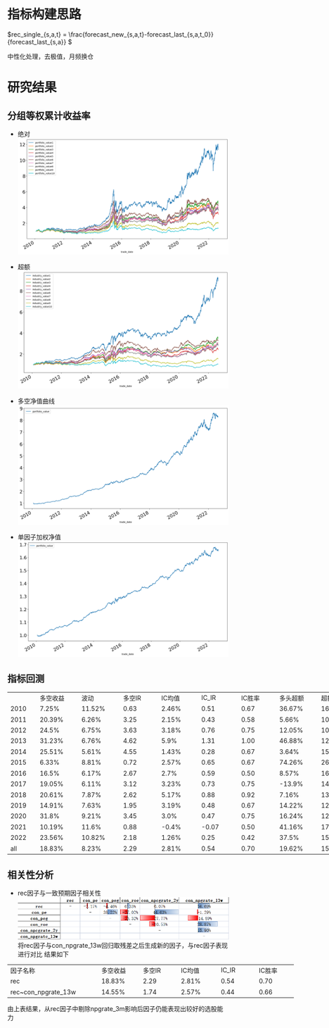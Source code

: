 # 指标构建思路

$rec\_single_{s,a,t} = \frac{forecast\_new_{s,a,t}-forecast\_last_{s,a,t_0}}{forecast\_last_{s,a}} $

中性化处理，去极值，月频换仓

# 研究结果
## 分组等权累计收益率

- 绝对
![image](https://github.com/zoey-zhijing/analyst-expectations/blob/main/tables%20%26%20plots1/%E5%88%86%E7%BB%84%E7%BB%9D%E5%AF%B9%E6%94%B6%E7%9B%8A.png)

- 超额
![image](https://github.com/zoey-zhijing/analyst-expectations/blob/main/tables%20%26%20plots1/%E5%88%86%E7%BB%84%E8%B6%85%E9%A2%9D%E6%94%B6%E7%9B%8A.png)

- 多空净值曲线
![image](https://github.com/zoey-zhijing/analyst-expectations/blob/main/tables%20%26%20plots1/%E5%A4%9A%E7%A9%BA%E5%87%80%E5%80%BC.png)

- 单因子加权净值
![image](https://github.com/zoey-zhijing/analyst-expectations/blob/main/tables%20%26%20plots1/%E5%8D%95%E5%9B%A0%E5%AD%90%E5%87%80%E5%80%BC.png)


## 指标回测
<table width="1116" border="0" cellpadding="0" cellspacing="0" style='width:669.60pt;border-collapse:collapse;table-layout:fixed;'>
<col width="81" style='width:48.60pt;'/>
<col width="115" span="9" class="xl65" style='mso-width-source:userset;mso-width-alt:3364;'/>
<tr height="24" style='height:14.40pt;'>
<td height="24" width="81" style='height:14.40pt;width:48.60pt;'></td>
<td class="xl66" width="115" style='width:69.00pt;' x:str>&#22810;&#31354;&#25910;&#30410;</td>
<td class="xl66" width="115" style='width:69.00pt;' x:str>&#27874;&#21160;</td>
<td class="xl66" width="115" style='width:69.00pt;' x:str>&#22810;&#31354;IR</td>
<td class="xl66" width="115" style='width:69.00pt;' x:str>IC&#22343;&#20540;</td>
<td class="xl66" width="115" style='width:69.00pt;' x:str>IC_IR</td>
<td class="xl66" width="115" style='width:69.00pt;' x:str>IC&#32988;&#29575;</td>
<td class="xl66" width="115" style='width:69.00pt;' x:str>&#22810;&#22836;&#36229;&#39069;</td>
<td class="xl66" width="115" style='width:69.00pt;' x:str>&#36229;&#39069;&#27874;&#21160;</td>
<td class="xl66" width="115" style='width:69.00pt;' x:str>&#22799;&#26222;&#27604;&#29575;</td>
</tr>
<tr height="24" style='height:14.40pt;'>
<td class="xl66" height="24" style='height:14.40pt;' x:str>2010</td>
<td class="xl65" x:str>7.25%</td>
<td class="xl65" x:str>11.52%</td>
<td class="xl67" x:num="0.62959557901934704">0.63<span style='mso-spacerun:yes;'>&nbsp;</span></td>
<td class="xl65" x:str>2.46%</td>
<td class="xl67" x:num="0.50699407043234301">0.51<span style='mso-spacerun:yes;'>&nbsp;</span></td>
<td class="xl67" x:num="0.66666666666666696">0.67<span style='mso-spacerun:yes;'>&nbsp;</span></td>
<td class="xl65" x:str>36.67%</td>
<td class="xl65" x:str>16.07%</td>
<td class="xl69" x:num="2.28152631473972">2.28<span style='mso-spacerun:yes;'>&nbsp;</span></td>
</tr>
<tr height="24" style='height:14.40pt;'>
<td class="xl66" height="24" style='height:14.40pt;' x:str>2011</td>
<td class="xl65" x:str>20.39%</td>
<td class="xl65" x:str>6.26%</td>
<td class="xl67" x:num="3.2547025059186199">3.25<span style='mso-spacerun:yes;'>&nbsp;</span></td>
<td class="xl65" x:str>2.15%</td>
<td class="xl67" x:num="0.43060943961700998">0.43<span style='mso-spacerun:yes;'>&nbsp;</span></td>
<td class="xl67" x:num="0.58333333333333304">0.58<span style='mso-spacerun:yes;'>&nbsp;</span></td>
<td class="xl65" x:str>5.66%</td>
<td class="xl65" x:str>10.28%</td>
<td class="xl69" x:num="0.55093851270973204">0.55<span style='mso-spacerun:yes;'>&nbsp;</span></td>
</tr>
<tr height="24" style='height:14.40pt;'>
<td class="xl66" height="24" style='height:14.40pt;' x:str>2012</td>
<td class="xl65" x:str>24.5%</td>
<td class="xl65" x:str>6.75%</td>
<td class="xl67" x:num="3.63088093385517">3.63<span style='mso-spacerun:yes;'>&nbsp;</span></td>
<td class="xl65" x:str>3.18%</td>
<td class="xl67" x:num="0.75580804389823697">0.76<span style='mso-spacerun:yes;'>&nbsp;</span></td>
<td class="xl67" x:num="0.75">0.75<span style='mso-spacerun:yes;'>&nbsp;</span></td>
<td class="xl65" x:str>12.05%</td>
<td class="xl65" x:str>10.32%</td>
<td class="xl69" x:num="1.16777615996117">1.17<span style='mso-spacerun:yes;'>&nbsp;</span></td>
</tr>
<tr height="24" style='height:14.40pt;'>
<td class="xl66" height="24" style='height:14.40pt;' x:str>2013</td>
<td class="xl65" x:str>31.23%</td>
<td class="xl65" x:str>6.76%</td>
<td class="xl67" x:num="4.62040392495196">4.62<span style='mso-spacerun:yes;'>&nbsp;</span></td>
<td class="xl65" x:str>5.9%</td>
<td class="xl67" x:num="1.30621104274886">1.31<span style='mso-spacerun:yes;'>&nbsp;</span></td>
<td class="xl67" x:num="1.">1.00<span style='mso-spacerun:yes;'>&nbsp;</span></td>
<td class="xl65" x:str>46.88%</td>
<td class="xl65" x:str>12.98%</td>
<td class="xl69" x:num="3.6119305172805198">3.61<span style='mso-spacerun:yes;'>&nbsp;</span></td>
</tr>
<tr height="24" style='height:14.40pt;'>
<td class="xl66" height="24" style='height:14.40pt;' x:str>2014</td>
<td class="xl65" x:str>25.51%</td>
<td class="xl65" x:str>5.61%</td>
<td class="xl67" x:num="4.5451814221145499">4.55<span style='mso-spacerun:yes;'>&nbsp;</span></td>
<td class="xl65" x:str>1.43%</td>
<td class="xl67" x:num="0.27772201326568102">0.28<span style='mso-spacerun:yes;'>&nbsp;</span></td>
<td class="xl67" x:num="0.66666666666666696">0.67<span style='mso-spacerun:yes;'>&nbsp;</span></td>
<td class="xl65" x:str>3.64%</td>
<td class="xl65" x:str>15.3%</td>
<td class="xl69" x:num="0.23801779942564">0.24<span style='mso-spacerun:yes;'>&nbsp;</span></td>
</tr>
<tr height="24" style='height:14.40pt;'>
<td class="xl66" height="24" style='height:14.40pt;' x:str>2015</td>
<td class="xl65" x:str>6.33%</td>
<td class="xl65" x:str>8.81%</td>
<td class="xl67" x:num="0.71777003589363997">0.72<span style='mso-spacerun:yes;'>&nbsp;</span></td>
<td class="xl65" x:str>2.57%</td>
<td class="xl67" x:num="0.65473587000428701">0.65<span style='mso-spacerun:yes;'>&nbsp;</span></td>
<td class="xl67" x:num="0.66666666666666696">0.67<span style='mso-spacerun:yes;'>&nbsp;</span></td>
<td class="xl65" x:str>74.26%</td>
<td class="xl65" x:str>26.73%</td>
<td class="xl69" x:num="2.77786798057965">2.78<span style='mso-spacerun:yes;'>&nbsp;</span></td>
</tr>
<tr height="24" style='height:14.40pt;'>
<td class="xl66" height="24" style='height:14.40pt;' x:str>2016</td>
<td class="xl65" x:str>16.5%</td>
<td class="xl65" x:str>6.17%</td>
<td class="xl67" x:num="2.6744060788625998">2.67<span style='mso-spacerun:yes;'>&nbsp;</span></td>
<td class="xl65" x:str>2.7%</td>
<td class="xl67" x:num="0.58713153595761303">0.59<span style='mso-spacerun:yes;'>&nbsp;</span></td>
<td class="xl67" x:num="0.5">0.50<span style='mso-spacerun:yes;'>&nbsp;</span></td>
<td class="xl65" x:str>8.57%</td>
<td class="xl65" x:str>16.3%</td>
<td class="xl69" x:num="0.52557788549507301">0.53<span style='mso-spacerun:yes;'>&nbsp;</span></td>
</tr>
<tr height="24" style='height:14.40pt;'>
<td class="xl66" height="24" style='height:14.40pt;' x:str>2017</td>
<td class="xl65" x:str>19.05%</td>
<td class="xl65" x:str>6.11%</td>
<td class="xl67" x:num="3.1167450841696001">3.12<span style='mso-spacerun:yes;'>&nbsp;</span></td>
<td class="xl65" x:str>3.23%</td>
<td class="xl67" x:num="0.73210399306476803">0.73<span style='mso-spacerun:yes;'>&nbsp;</span></td>
<td class="xl67" x:num="0.75">0.75<span style='mso-spacerun:yes;'>&nbsp;</span></td>
<td class="xl65" x:str>-13.9%</td>
<td class="xl65" x:str>14.78%</td>
<td class="xl69" x:num="-0.94051231337895402">-0.94<span style='mso-spacerun:yes;'>&nbsp;</span></td>
</tr>
<tr height="24" style='height:14.40pt;'>
<td class="xl66" height="24" style='height:14.40pt;' x:str>2018</td>
<td class="xl65" x:str>20.61%</td>
<td class="xl65" x:str>7.87%</td>
<td class="xl67" x:num="2.6171612979370802">2.62<span style='mso-spacerun:yes;'>&nbsp;</span></td>
<td class="xl65" x:str>5.17%</td>
<td class="xl67" x:num="0.88377916673759505">0.88<span style='mso-spacerun:yes;'>&nbsp;</span></td>
<td class="xl67" x:num="0.91666666666666696">0.92<span style='mso-spacerun:yes;'>&nbsp;</span></td>
<td class="xl65" x:str>7.16%</td>
<td class="xl65" x:str>13.37%</td>
<td class="xl69" x:num="0.53556805932243501">0.54<span style='mso-spacerun:yes;'>&nbsp;</span></td>
</tr>
<tr height="24" style='height:14.40pt;'>
<td class="xl66" height="24" style='height:14.40pt;' x:str>2019</td>
<td class="xl65" x:str>14.91%</td>
<td class="xl65" x:str>7.63%</td>
<td class="xl67" x:num="1.95307159023665">1.95<span style='mso-spacerun:yes;'>&nbsp;</span></td>
<td class="xl65" x:str>3.19%</td>
<td class="xl67" x:num="0.48353005288907902">0.48<span style='mso-spacerun:yes;'>&nbsp;</span></td>
<td class="xl67" x:num="0.66666666666666696">0.67<span style='mso-spacerun:yes;'>&nbsp;</span></td>
<td class="xl65" x:str>14.22%</td>
<td class="xl65" x:str>12.73%</td>
<td class="xl69" x:num="1.11710692315433">1.12<span style='mso-spacerun:yes;'>&nbsp;</span></td>
</tr>
<tr height="24" style='height:14.40pt;'>
<td class="xl66" height="24" style='height:14.40pt;' x:str>2020</td>
<td class="xl65" x:str>31.8%</td>
<td class="xl65" x:str>9.21%</td>
<td class="xl67" x:num="3.4526062566795099">3.45<span style='mso-spacerun:yes;'>&nbsp;</span></td>
<td class="xl65" x:str>3.0%</td>
<td class="xl67" x:num="0.46778812716849499">0.47<span style='mso-spacerun:yes;'>&nbsp;</span></td>
<td class="xl67" x:num="0.75">0.75<span style='mso-spacerun:yes;'>&nbsp;</span></td>
<td class="xl65" x:str>16.24%</td>
<td class="xl65" x:str>12.48%</td>
<td class="xl69" x:num="1.3008479902262899">1.30<span style='mso-spacerun:yes;'>&nbsp;</span></td>
</tr>
<tr height="24" style='height:14.40pt;'>
<td class="xl66" height="24" style='height:14.40pt;' x:str>2021</td>
<td class="xl65" x:str>10.19%</td>
<td class="xl65" x:str>11.6%</td>
<td class="xl67" x:num="0.87844178446721599">0.88<span style='mso-spacerun:yes;'>&nbsp;</span></td>
<td class="xl65" x:str>-0.4%</td>
<td class="xl67" x:num="-7.3910734253372495e-002">-0.07<span style='mso-spacerun:yes;'>&nbsp;</span></td>
<td class="xl67" x:num="0.5">0.50<span style='mso-spacerun:yes;'>&nbsp;</span></td>
<td class="xl65" x:str>41.16%</td>
<td class="xl65" x:str>17.43%</td>
<td class="xl69" x:num="2.36154906246826">2.36<span style='mso-spacerun:yes;'>&nbsp;</span></td>
</tr>
<tr height="24" style='height:14.40pt;'>
<td class="xl66" height="24" style='height:14.40pt;' x:str>2022</td>
<td class="xl65" x:str>23.56%</td>
<td class="xl65" x:str>10.82%</td>
<td class="xl67" x:num="2.1778770914416001">2.18<span style='mso-spacerun:yes;'>&nbsp;</span></td>
<td class="xl65" x:str>1.26%</td>
<td class="xl67" x:num="0.25355290051148899">0.25<span style='mso-spacerun:yes;'>&nbsp;</span></td>
<td class="xl67" x:num="0.41666666666666702">0.42<span style='mso-spacerun:yes;'>&nbsp;</span></td>
<td class="xl65" x:str>37.5%</td>
<td class="xl65" x:str>15.14%</td>
<td class="xl69" x:num="2.4761507678771801">2.48<span style='mso-spacerun:yes;'>&nbsp;</span></td>
</tr>
<tr height="24" style='height:14.40pt;'>
<td class="xl66" height="24" style='height:14.40pt;' x:str>all</td>
<td class="xl68" x:num="0.1883">18.83%</td>
<td class="xl68" x:num="8.2299999999999998e-002">8.23%</td>
<td class="xl67" x:num="2.2879860000000001">2.29<span style='mso-spacerun:yes;'>&nbsp;</span></td>
<td class="xl68" x:num="2.81e-002">2.81%</td>
<td class="xl67" x:num="0.54441949000000001">0.54<span style='mso-spacerun:yes;'>&nbsp;</span></td>
<td class="xl67" x:num="0.70198669999999996">0.70<span style='mso-spacerun:yes;'>&nbsp;</span></td>
<td class="xl68" x:num="0.19620000000000001">19.62%</td>
<td class="xl68" x:num="0.1547">15.47%</td>
<td class="xl69" x:num="1.2681055299999999">1.27<span style='mso-spacerun:yes;'>&nbsp;</span></td>
</tr>
</table>

## 相关性分析
- rec因子与一致预期因子相关性
![image](https://github.com/zoey-zhijing/analyst-expectations/blob/main/tables%20%26%20plots1/%E5%9B%A0%E5%AD%90%E7%9B%B8%E5%85%B3%E6%80%A7.png)
将rec因子与con_npgrate_13w回归取残差之后生成新的因子，与rec因子表现进行对比
结果如下
<table width="815" border="0" cellpadding="0" cellspacing="0" style='width:489.00pt;border-collapse:collapse;table-layout:fixed;'>
<col width="240" style='mso-width-source:userset;mso-width-alt:7021;'/>
<col width="115" span="5" style='mso-width-source:userset;mso-width-alt:3364;'/>
<tr height="24" style='height:14.40pt;'>
   <td class="xl65" height="24" width="240" style='height:14.40pt;width:144.00pt;' x:str>&#22240;&#23376;&#21517;&#31216;</td>
   <td class="xl65" width="115" style='width:69.00pt;' x:str>&#22810;&#31354;&#25910;&#30410;</td>
   <td class="xl65" width="115" style='width:69.00pt;' x:str>&#22810;&#31354;IR</td>
   <td class="xl65" width="115" style='width:69.00pt;' x:str>IC&#22343;&#20540;</td>
   <td class="xl65" width="115" style='width:69.00pt;' x:str>IC_IR</td>
   <td class="xl65" width="115" style='width:69.00pt;' x:str>IC&#32988;&#29575;</td>
</tr>
<tr height="24" style='height:14.40pt;'>
   <td class="xl66" height="24" style='height:14.40pt;' x:str>rec</td>
   <td class="xl67" x:num="0.1883">18.83%</td>
   <td class="xl68" x:num="2.2879860000000001">2.29<span style='mso-spacerun:yes;'>&nbsp;</span></td>
   <td class="xl67" x:num="2.81e-002">2.81%</td>
   <td class="xl68" x:num="0.54441949000000001">0.54<span style='mso-spacerun:yes;'>&nbsp;</span></td>
   <td class="xl68" x:num="0.70198669999999996">0.70<span style='mso-spacerun:yes;'>&nbsp;</span></td>
</tr>
<tr height="24" style='height:14.40pt;'>
   <td class="xl65" height="24" style='height:14.40pt;' x:str>rec~con_npgrate_13w</td>
   <td class="xl67" x:num="0.14549999999999999">14.55%</td>
   <td class="xl69" x:num="1.7363977844926">1.74<span style='mso-spacerun:yes;'>&nbsp;</span></td>
   <td class="xl67" x:num="2.5700000000000001e-002">2.57%</td>
   <td class="xl68" x:num="0.44135442262640101">0.44<span style='mso-spacerun:yes;'>&nbsp;</span></td>
   <td class="xl68" x:num="0.66225164999999997">0.66<span style='mso-spacerun:yes;'>&nbsp;</span></td>
</tr>
<![if supportMisalignedColumns]>
   <tr width="0" style='display:none;'>
   <td width="240" style='width:144;'></td>
   <td width="115" style='width:69;'></td>
   </tr>
<![endif]>
</table>

由上表结果，从rec因子中剔除npgrate_3m影响后因子仍能表现出较好的选股能力
